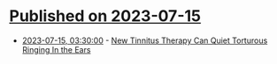 # [Published on 2023-07-15](index.md)

* [2023-07-15, 03:30:00](https://science.slashdot.org/story/23/07/14/2247249/new-tinnitus-therapy-can-quiet-torturous-ringing-in-the-ears?utm_source=rss1.0mainlinkanon&utm_medium=feed) - [New Tinnitus Therapy Can Quiet Torturous Ringing In the Ears](https://science.slashdot.org/story/23/07/14/2247249/new-tinnitus-therapy-can-quiet-torturous-ringing-in-the-ears?utm_source=rss1.0mainlinkanon&utm_medium=feed)

